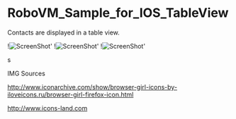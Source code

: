 RoboVM_Sample_for_IOS_TableView
===============================

Contacts are displayed in a table view. 

!![ScreenShot](https://github.com/Kourtessia/RoboVM_Sample_for_IOS_TableView/blob/master/RoboVM_Sample_for_IOS_TableView/images/addressbook.png?raw=true)'
!![ScreenShot](https://github.com/Kourtessia/RoboVM_Sample_for_IOS_TableView/blob/master/RoboVM_Sample_for_IOS_TableView/images/female.png?raw=true)'
!![ScreenShot](https://github.com/Kourtessia/RoboVM_Sample_for_IOS_TableView/blob/master/RoboVM_Sample_for_IOS_TableView/images/male.png?raw=true)'

 s
 
 IMG Sources
 
 http://www.iconarchive.com/show/browser-girl-icons-by-iloveicons.ru/browser-girl-firefox-icon.html
 
 http://www.icons-land.com